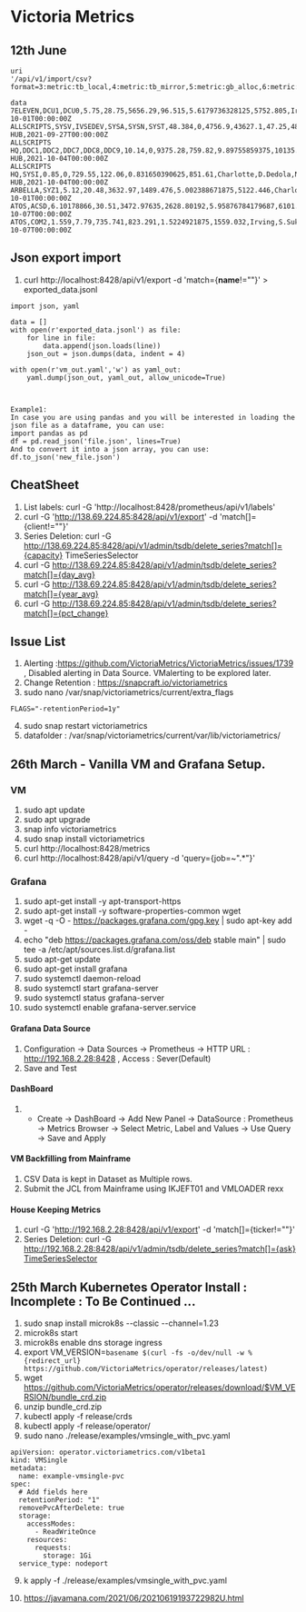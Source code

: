 # Victoria Metrics

## 12th June

```
uri
'/api/v1/import/csv?format=3:metric:tb_local,4:metric:tb_mirror,5:metric:gb_alloc,6:metric:gb_free,7:metric:total_tb,8:metric:total_gb,1:label:client,2:label:lpar_grp,9:label:dc,10:label:mgr,11:label:hub,12:time:rfc3339'      

data
7ELEVEN,DCU1,DCU0,5.75,28.75,5656.29,96.515,5.6179736328125,5752.805,Irving,P.Prendeville,NAMH,2021-10-01T00:00:00Z                
ALLSCRIPTS,SYSV,IVSEDEV,SYSA,SYSN,SYST,48.384,0,4756.9,43627.1,47.25,48384,Charlotte,D.Dedola,Non HUB,2021-09-27T00:00:00Z         
ALLSCRIPTS HQ,DDC1,DDC2,DDC7,DDC8,DDC9,10.14,0,9375.28,759.82,9.89755859375,10135.1,Charlotte,D.Dedola,Non HUB,2021-10-04T00:00:00Z
ALLSCRIPTS HQ,SYSI,0.85,0,729.55,122.06,0.831650390625,851.61,Charlotte,D.Dedola,Non HUB,2021-10-04T00:00:00Z                      
ARBELLA,SYZ1,5.12,20.48,3632.97,1489.476,5.002388671875,5122.446,Charlotte,C.Deacon,NAMH,2021-10-01T00:00:00Z                      
ATOS,ACSD,6.10178866,30.51,3472.97635,2628.80192,5.95876784179687,6101.77827,Irving,S.Sukumaran,NAMH,2021-10-07T00:00:00Z          
ATOS,COM2,1.559,7.79,735.741,823.291,1.5224921875,1559.032,Irving,S.Sukumaran,NAMH,2021-10-07T00:00:00Z                            

```

## Json export import

1. curl http://localhost:8428/api/v1/export -d 'match={__name__!=""}' > exported_data.jsonl

```
import json, yaml 

data = []
with open(r'exported_data.jsonl') as file:
    for line in file:
        data.append(json.loads(line))
    json_out = json.dumps(data, indent = 4)

with open(r'vm_out.yaml','w') as yaml_out:
    yaml.dump(json_out, yaml_out, allow_unicode=True)



Example1:
In case you are using pandas and you will be interested in loading the json file as a dataframe, you can use:
import pandas as pd
df = pd.read_json('file.json', lines=True)
And to convert it into a json array, you can use:
df.to_json('new_file.json')

```

## CheatSheet

1. List labels: curl -G 'http://localhost:8428/prometheus/api/v1/labels'
2. curl -G 'http://138.69.224.85:8428/api/v1/export' -d 'match[]={client!=""}'
3. Series Deletion: curl -G http://138.69.224.85:8428/api/v1/admin/tsdb/delete_series?match[]={capacity} TimeSeriesSelector
4. curl -G http://138.69.224.85:8428/api/v1/admin/tsdb/delete_series?match[]={day_avg}
5. curl -G http://138.69.224.85:8428/api/v1/admin/tsdb/delete_series?match[]={year_avg}
6. curl -G http://138.69.224.85:8428/api/v1/admin/tsdb/delete_series?match[]={pct_change}

## Issue List
1. Alerting :https://github.com/VictoriaMetrics/VictoriaMetrics/issues/1739 , Disabled alerting in Data Source. VMalerting to be explored later.
2. Change Retention : https://snapcraft.io/victoriametrics
3. sudo nano /var/snap/victoriametrics/current/extra_flags 
```
FLAGS="-retentionPeriod=1y"
```
4. sudo snap restart victoriametrics
5. datafolder : /var/snap/victoriametrics/current/var/lib/victoriametrics/



## 26th March - Vanilla VM and Grafana Setup.

### VM
1. sudo apt update
2. sudo apt upgrade
3. snap info victoriametrics
4. sudo snap install victoriametrics
5. curl http://localhost:8428/metrics
6. curl http://localhost:8428/api/v1/query -d 'query={job=~".*"}'

### Grafana

1. sudo apt-get install -y apt-transport-https
2. sudo apt-get install -y software-properties-common wget
3. wget -q -O - https://packages.grafana.com/gpg.key | sudo apt-key add -
4. echo "deb https://packages.grafana.com/oss/deb stable main" | sudo tee -a /etc/apt/sources.list.d/grafana.list
5. sudo apt-get update
6. sudo apt-get install grafana
7. sudo systemctl daemon-reload
8. sudo systemctl start grafana-server
9. sudo systemctl status grafana-server
10. sudo systemctl enable grafana-server.service

#### Grafana Data Source

1. Configuration -> Data Sources -> Prometheus -> HTTP URL :  http://192.168.2.28:8428 , Access : Sever(Default)
2. Save and Test

#### DashBoard

1. + Create -> DashBoard -> Add New Panel -> DataSource : Prometheus -> Metrics Browser -> Select Metric, Label and Values -> Use Query -> Save and Apply 

#### VM Backfilling from Mainframe

1. CSV Data is kept in Dataset as Multiple rows.
2. Submit the JCL from Mainframe using IKJEFT01 and VMLOADER rexx

#### House Keeping Metrics

1. curl -G 'http://192.168.2.28:8428/api/v1/export' -d 'match[]={ticker!=""}'
2. Series Deletion: curl -G http://192.168.2.28:8428/api/v1/admin/tsdb/delete_series?match[]={ask} [TimeSeriesSelector](https://prometheus.io/docs/prometheus/latest/querying/basics/#time-series-selectors) 


## 25th March Kubernetes Operator Install : Incomplete : To Be Continued ...

1. sudo snap install microk8s --classic --channel=1.23
2. microk8s start
3. microk8s enable dns storage ingress
4. export VM_VERSION=`basename $(curl -fs -o/dev/null -w %{redirect_url} https://github.com/VictoriaMetrics/operator/releases/latest)`
5. wget https://github.com/VictoriaMetrics/operator/releases/download/$VM_VERSION/bundle_crd.zip
6. unzip  bundle_crd.zip 
7. kubectl apply -f release/crds
8. kubectl apply -f release/operator/
9. sudo nano ./release/examples/vmsingle_with_pvc.yaml 
```
apiVersion: operator.victoriametrics.com/v1beta1
kind: VMSingle
metadata:
  name: example-vmsingle-pvc
spec:
  # Add fields here
  retentionPeriod: "1"
  removePvcAfterDelete: true
  storage:
    accessModes:
      - ReadWriteOnce
    resources:
      requests:
        storage: 1Gi
  service_type: nodeport
```
9. k apply -f ./release/examples/vmsingle_with_pvc.yaml

10. https://javamana.com/2021/06/20210619193722982U.html
